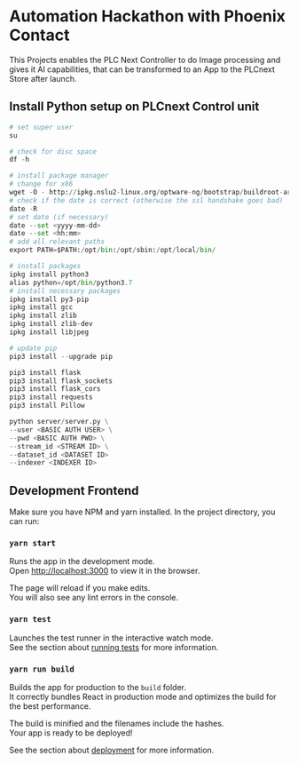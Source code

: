 # Automation Hackathon with Phoenix Contact

This Projects enables the PLC Next Controller to do Image processing and gives it AI capabilities, that can be transformed to an App to the PLCnext Store after launch.

## Install Python setup on PLCnext Control unit

```python
# set super user
su

# check for disc space
df -h

# install package manager
# change for x86
wget -O - http://ipkg.nslu2-linux.org/optware-ng/bootstrap/buildroot-armeabihf-bootstrap.sh | sh
# check if the date is correct (otherwise the ssl handshake goes bad)
date -R
# set date (if necessary)
date --set <yyyy-mm-dd>
date --set <hh:mm>
# add all relevant paths
export PATH=$PATH:/opt/bin:/opt/sbin:/opt/local/bin/

# install packages
ipkg install python3
alias python=/opt/bin/python3.7
# install necessary packages
ipkg install py3-pip
ipkg install gcc
ipkg install zlib
ipkg install zlib-dev
ipkg install libjpeg

# update pip
pip3 install --upgrade pip

pip3 install flask
pip3 install flask_sockets
pip3 install flask_cors
pip3 install requests
pip3 install Pillow

python server/server.py \
--user <BASIC AUTH USER> \
--pwd <BASIC AUTH PWD> \
--stream_id <STREAM ID> \
--dataset_id <DATASET ID>
--indexer <INDEXER ID>
```

## Development Frontend

Make sure you have NPM and yarn installed.
In the project directory, you can run:

### `yarn start`

Runs the app in the development mode.<br>
Open [http://localhost:3000](http://localhost:3000) to view it in the browser.

The page will reload if you make edits.<br>
You will also see any lint errors in the console.

### `yarn test`

Launches the test runner in the interactive watch mode.<br>
See the section about [running tests](https://facebook.github.io/create-react-app/docs/running-tests) for more information.

### `yarn run build`

Builds the app for production to the `build` folder.<br>
It correctly bundles React in production mode and optimizes the build for the best performance.

The build is minified and the filenames include the hashes.<br>
Your app is ready to be deployed!

See the section about [deployment](https://facebook.github.io/create-react-app/docs/deployment) for more information.
